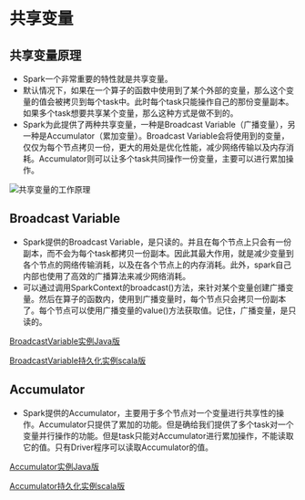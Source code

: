# 共享变量

## 共享变量原理

- Spark一个非常重要的特性就是共享变量。
- 默认情况下，如果在一个算子的函数中使用到了某个外部的变量，那么这个变量的值会被拷贝到每个task中。此时每个task只能操作自己的那份变量副本。如果多个task想要共享某个变量，那么这种方式是做不到的。
- Spark为此提供了两种共享变量，一种是Broadcast Variable（广播变量），另一种是Accumulator（累加变量）。Broadcast Variable会将使用到的变量，仅仅为每个节点拷贝一份，更大的用处是优化性能，减少网络传输以及内存消耗。Accumulator则可以让多个task共同操作一份变量，主要可以进行累加操作。

![共享变量的工作原理](..\img\共享变量的工作原理.png)

## Broadcast Variable

- Spark提供的Broadcast Variable，是只读的。并且在每个节点上只会有一份副本，而不会为每个task都拷贝一份副本。因此其最大作用，就是减少变量到各个节点的网络传输消耗，以及在各个节点上的内存消耗。此外，spark自己内部也使用了高效的广播算法来减少网络消耗。
- 可以通过调用SparkContext的broadcast()方法，来针对某个变量创建广播变量。然后在算子的函数内，使用到广播变量时，每个节点只会拷贝一份副本了。每个节点可以使用广播变量的value()方法获取值。记住，广播变量，是只读的。

[BroadcastVariable实例Java版](../src/java/BroadcastVariable.java)

[BroadcastVariable持久化实例scala版](../src/scala/BroadcastVariable.scala)

## Accumulator

- Spark提供的Accumulator，主要用于多个节点对一个变量进行共享性的操作。Accumulator只提供了累加的功能。但是确给我们提供了多个task对一个变量并行操作的功能。但是task只能对Accumulator进行累加操作，不能读取它的值。只有Driver程序可以读取Accumulator的值。

[Accumulator实例Java版](../src/java/AccumulatorVariable.java)

[Accumulator持久化实例scala版](../src/scala/AccumulatorVariable.scala)